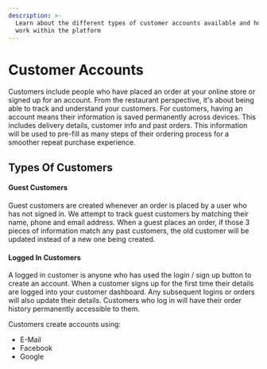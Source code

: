 ```yaml
---
description: >-
  Learn about the different types of customer accounts available and how they
  work within the platform
---
```


# Customer Accounts

Customers include people who have placed an order at your online store or signed up for an account. From the restaurant perspective, it's about being able to track and understand your customers. For customers, having an account means their information is saved permanently across devices. This includes delivery details, customer info and past orders. This information will be used to pre-fill as many steps of their ordering process for a smoother repeat purchase experience.

## Types Of Customers

#### Guest Customers

Guest customers are created whenever an order is placed by a user who has not signed in. We attempt to track guest customers by matching their name, phone and email address. When a guest places an order, if those 3 pieces of information match any past customers, the old customer will be updated instead of a new one being created.

#### Logged In Customers

A logged in customer is anyone who has used the login / sign up button to create an account. When a customer signs up for the first time their details are logged into your customer dashboard. Any subsequent logins or orders will also update their details. Customers who log in will have their order history permanently accessible to them.

Customers create accounts using:

* E-Mail
* Facebook
* Google



